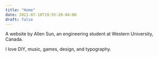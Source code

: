 ```yaml
---
title: "Home"
date: 2021-07-10T19:55:20-04:00
draft: false
---
```


A website by Allen Sun, an engineering student at Western University, Canada.

I love DIY, music, games, design, and typography.
